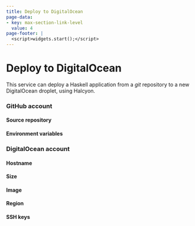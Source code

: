 ```yaml
---
title: Deploy to DigitalOcean
page-data:
- key: max-section-link-level
  value: 4
page-footer: |
  <script>widgets.start();</script>
---
```



Deploy to DigitalOcean
======================

This service can deploy a Haskell application from a _git_ repository to a new DigitalOcean droplet, using Halcyon.

<div id="background-image"></div>


### GitHub account

<div id="github-account-widget" class="widget"></div>


#### Source repository

<div id="github-source-widget" class="widget"></div>
<div id="github-source-legend" class="full"></div>


#### Environment variables

<div id="github-vars-widget" class="widget"></div>


### DigitalOcean account

<div id="digitalocean-account-widget" class="widget"></div>


#### Hostname

<div id="digitalocean-hostname-widget" class="widget"></div>


#### Size

<div id="digitalocean-size-widget" class="widget"></div>
<div id="digitalocean-size-legend" class="full"></div>


#### Image

<div id="digitalocean-image-widget" class="widget"></div>


#### Region

<div id="digitalocean-region-widget" class="widget"></div>


#### SSH keys

<div id="digitalocean-keys-widget" class="widget"></div>


<div id="deploy-widget" class="widget"></div>
